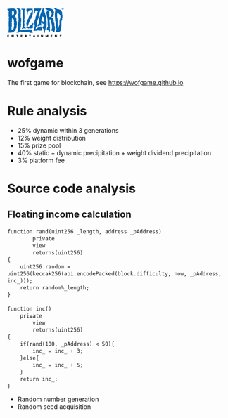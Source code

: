 ![blizzardgame](128px-Blizzard_Entertainment_Logo.svg.png)
# wofgame
The first game for blockchain, see https://wofgame.github.io
# Rule analysis
* 25% dynamic within 3 generations
* 12% weight distribution
* 15% prize pool
* 40% static + dynamic precipitation + weight dividend precipitation
* 3% platform fee

# Source code analysis
## Floating income calculation

```Solidity
function rand(uint256 _length, address _pAddress) 
        private
        view
        returns(uint256) 
{
	uint256 random = uint256(keccak256(abi.encodePacked(block.difficulty, now, _pAddress, inc_)));
	return random%_length;
}

function inc()
	private
        view
        returns(uint256) 
{
	if(rand(100, _pAddress) < 50){
		inc_ = inc_ + 3;
	}else{
		inc_ = inc_ + 5;
	}
	return inc_;
}

```
* Random number generation
* Random seed acquisition
